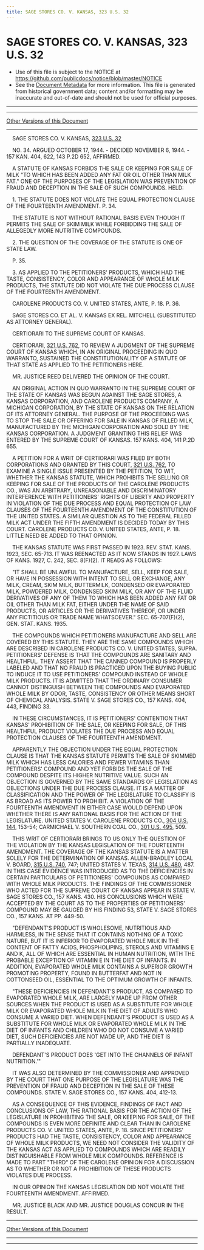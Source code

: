 ```yaml
---
title: SAGE STORES CO. V. KANSAS, 323 U.S. 32
---
```


# SAGE STORES CO. V. KANSAS, 323 U.S. 32

* Use of this file is subject to the NOTICE at https://github.com/publicdocs/notice/blob/master/NOTICE
* See the [Document Metadata](../../../index.md) for more information.
  This file is generated from historical government data; content and/or formatting may be inaccurate and out-of-date and should not be used for official purposes.

----------
----------

[Other Versions of this Document](https://publicdocs.github.io/go/links?ns=uslm-x&ref=%2Fus%2Fcourts%2Fscotus%2FusReporter%2F323%2F32)

----------

    SAGE STORES CO. V. KANSAS, [323 U.S. 32][/us/courts/scotus/usReporter/323/32]

    NO. 34.  ARGUED OCTOBER 17, 1944.  - DECIDED NOVEMBER 6, 1944.  - 157 KAN. 404, 622, 143 P.2D 652, AFFIRMED.

    A STATUTE OF KANSAS FORBIDS THE SALE OR KEEPING FOR SALE OF MILK "TO WHICH HAS BEEN ADDED ANY FAT OR OIL OTHER THAN MILK FAT."  ONE OF THE PURPOSES OF THE LEGISLATION WAS PREVENTION OF FRAUD AND DECEPTION IN THE SALE OF SUCH COMPOUNDS.  HELD:

    1.  THE STATUTE DOES NOT VIOLATE THE EQUAL PROTECTION CLAUSE OF THE FOURTEENTH AMENDMENT.  P. 34.

    THE STATUTE IS NOT WITHOUT RATIONAL BASIS EVEN THOUGH IT PERMITS THE SALE OF SKIM MILK WHILE FORBIDDING THE SALE OF ALLEGEDLY MORE NUTRITIVE COMPOUNDS.

    2.  THE QUESTION OF THE COVERAGE OF THE STATUTE IS ONE OF STATE LAW.

    P. 35.

    3.  AS APPLIED TO THE PETITIONERS' PRODUCTS, WHICH HAD THE TASTE, CONSISTENCY, COLOR AND APPEARANCE OF WHOLE MILK PRODUCTS, THE STATUTE DID NOT VIOLATE THE DUE PROCESS CLAUSE OF THE FOURTEENTH AMENDMENT.

    CAROLENE PRODUCTS CO. V. UNITED STATES, ANTE, P. 18.  P. 36.

    SAGE STORES CO. ET AL. V. KANSAS EX REL. MITCHELL (SUBSTITUTED AS ATTORNEY GENERAL).

    CERTIORARI TO THE SUPREME COURT OF KANSAS.

    CERTIORARI, [321 U.S. 762][/us/courts/scotus/usReporter/321/762], TO REVIEW A JUDGMENT OF THE SUPREME COURT OF KANSAS WHICH, IN AN ORIGINAL PROCEEDING IN QUO WARRANTO, SUSTAINED THE CONSTITUTIONALITY OF A STATUTE OF THAT STATE AS APPLIED TO THE PETITIONERS HERE.

    MR. JUSTICE REED DELIVERED THE OPINION OF THE COURT.

    AN ORIGINAL ACTION IN QUO WARRANTO IN THE SUPREME COURT OF THE STATE OF KANSAS WAS BEGUN AGAINST THE SAGE STORES, A KANSAS CORPORATION, AND CAROLENE PRODUCTS COMPANY, A MICHIGAN CORPORATION, BY THE STATE OF KANSAS ON THE RELATION OF ITS ATTORNEY GENERAL.  THE PURPOSE OF THE PROCEEDING WAS TO STOP THE SALE OR OFFERING FOR SALE IN KANSAS OF FILLED MILK, MANUFACTURED BY THE MICHIGAN CORPORATION AND SOLD BY THE KANSAS CORPORATION.  A JUDGMENT GRANTING THIS RELIEF WAS ENTERED BY THE SUPREME COURT OF KANSAS.  157 KANS. 404, 141 P.2D 655.

    A PETITION FOR A WRIT OF CERTIORARI WAS FILED BY BOTH CORPORATIONS AND GRANTED BY THIS COURT, [321 U.S. 762][/us/courts/scotus/usReporter/321/762], TO EXAMINE A SINGLE ISSUE PRESENTED BY THE PETITION, TO WIT, WHETHER THE KANSAS STATUTE, WHICH PROHIBITS THE SELLING OR KEEPING FOR SALE OF THE PRODUCTS OF THE CAROLENE PRODUCTS CO., WAS AN ARBITRARY, UNREASONABLE AND DISCRIMINATORY INTERFERENCE WITH PETITIONERS' RIGHTS OF LIBERTY AND PROPERTY IN VIOLATION OF THE DUE PROCESS AND EQUAL PROTECTION OF LAW CLAUSES OF THE FOURTEENTH AMENDMENT OF THE CONSTITUTION OF THE UNITED STATES.  A SIMILAR QUESTION AS TO THE FEDERAL FILLED MILK ACT UNDER THE FIFTH AMENDMENT IS DECIDED TODAY BY THIS COURT.  CAROLENE PRODUCTS CO. V. UNITED STATES, ANTE, P. 18.  LITTLE NEED BE ADDED TO THAT OPINION.

    THE KANSAS STATUTE WAS FIRST PASSED IN 1923.  REV. STAT. KANS. 1923, SEC. 65-713.  IT WAS REENACTED AS IT NOW STANDS IN 1927.  LAWS OF KANS. 1927, C. 242, SEC. 8(F)(2).  IT READS AS FOLLOWS:

    "IT SHALL BE UNLAWFUL TO MANUFACTURE, SELL, KEEP FOR SALE, OR HAVE IN POSSESSION WITH INTENT TO SELL OR EXCHANGE, ANY MILK, CREAM, SKIM MILK, BUTTERMILK, CONDENSED OR EVAPORATED MILK, POWDERED MILK, CONDENSED SKIM MILK, OR ANY OF THE FLUID DERIVATIVES OF ANY OF THEM TO WHICH HAS BEEN ADDED ANY FAT OR OIL OTHER THAN MILK FAT, EITHER UNDER THE NAME OF SAID PRODUCTS, OR ARTICLES OR THE DERIVATIVES THEREOF, OR UNDER ANY FICTITIOUS OR TRADE NAME WHATSOEVER."  SEC. 65-707(F)(2), GEN. STAT. KANS. 1935.

    THE COMPOUNDS WHICH PETITIONERS MANUFACTURE AND SELL ARE COVERED BY THIS STATUTE.  THEY ARE THE SAME COMPOUNDS WHICH ARE DESCRIBED IN CAROLENE PRODUCTS CO. V. UNITED STATES, SUPRA.  PETITIONERS' DEFENSE IS THAT THE COMPOUNDS ARE SANITARY AND HEALTHFUL.  THEY ASSERT THAT THE CANNED COMPOUND IS PROPERLY LABELED AND THAT NO FRAUD IS PRACTICED UPON THE BUYING PUBLIC TO INDUCE IT TO USE PETITIONERS' COMPOUND INSTEAD OF WHOLE MILK PRODUCTS.  IT IS ADMITTED THAT THE ORDINARY CONSUMER CANNOT DISTINGUISH BETWEEN THE COMPOUNDS AND EVAPORATED WHOLE MILK BY ODOR, TASTE, CONSISTENCY OR OTHER MEANS SHORT OF CHEMICAL ANALYSIS.  STATE V. SAGE STORES CO., 157 KANS. 404, 443, FINDING 33.

    IN THESE CIRCUMSTANCES, IT IS PETITIONERS' CONTENTION THAT KANSAS' PROHIBITION OF THE SALE, OR KEEPING FOR SALE, OF THIS HEALTHFUL PRODUCT VIOLATES THE DUE PROCESS AND EQUAL PROTECTION CLAUSES OF THE FOURTEENTH AMENDMENT.

    APPARENTLY THE OBJECTION UNDER THE EQUAL PROTECTION CLAUSE IS THAT THE KANSAS STATUTE PERMITS THE SALE OF SKIMMED MILK WHICH HAS LESS CALORIES AND FEWER VITAMINS THAN PETITIONERS' COMPOUND AND YET FORBIDS THE SALE OF THE COMPOUND DESPITE ITS HIGHER NUTRITIVE VALUE.  SUCH AN OBJECTION IS GOVERNED BY THE SAME STANDARDS OF LEGISLATION AS OBJECTIONS UNDER THE DUE PROCESS CLAUSE.  IT IS A MATTER OF CLASSIFICATION AND THE POWER OF THE LEGISLATURE TO CLASSIFY IS AS BROAD AS ITS POWER TO PROHIBIT.  A VIOLATION OF THE FOURTEENTH AMENDMENT IN EITHER CASE WOULD DEPEND UPON WHETHER THERE IS ANY RATIONAL BASIS FOR THE ACTION OF THE LEGISLATURE.  UNITED STATES V. CAROLENE PRODUCTS CO., [304 U.S. 144][/us/courts/scotus/usReporter/304/144], 153-54; CARMICHAEL V. SOUTHERN COAL CO., [301 U.S. 495][/us/courts/scotus/usReporter/301/495], 509.

    THIS WRIT OF CERTIORARI BRINGS TO US ONLY THE QUESTION OF THE VIOLATION BY THE KANSAS LEGISLATION OF THE FOURTEENTH AMENDMENT.  THE COVERAGE OF THE KANSAS STATUTE IS A MATTER SOLELY FOR THE DETERMINATION OF KANSAS.  ALLEN-BRADLEY LOCAL V. BOARD, [315 U.S. 740][/us/courts/scotus/usReporter/315/740], 747; UNITED STATES V. TEXAS, [314 U.S. 480][/us/courts/scotus/usReporter/314/480], 487.  IN THIS CASE EVIDENCE WAS INTRODUCED AS TO THE DEFICIENCIES IN CERTAIN PARTICULARS OF PETITIONERS' COMPOUNDS AS COMPARED WITH WHOLE MILK PRODUCTS.  THE FINDINGS OF THE COMMISSIONER WHO ACTED FOR THE SUPREME COURT OF KANSAS APPEAR IN STATE V. SAGE STORES CO., 157 KANS. 430.  HIS CONCLUSIONS WHICH WERE ACCEPTED BY THE COURT AS TO THE PROPERTIES OF PETITIONERS' COMPOUND MAY BE GAUGED BY HIS FINDING 53, STATE V. SAGE STORES CO., 157 KANS. AT PP. 449-50.

    "DEFENDANT'S PRODUCT IS WHOLESOME, NUTRITIOUS AND HARMLESS, IN THE SENSE THAT IT CONTAINS NOTHING OF A TOXIC NATURE, BUT IT IS INFERIOR TO EVAPORATED WHOLE MILK IN THE CONTENT OF FATTY ACIDS, PHOSPHOLIPINS, STEROLS AND VITAMINS E AND K, ALL OF WHICH ARE ESSENTIAL IN HUMAN NUTRITION, WITH THE PROBABLE EXCEPTION OF VITAMIN E IN THE DIET OF INFANTS.  IN ADDITION, EVAPORATED WHOLE MILK CONTAINS A SUPERIOR GROWTH PROMOTING PROPERTY, FOUND IN BUTTERFAT AND NOT IN COTTONSEED OIL, ESSENTIAL TO THE OPTIMUM GROWTH OF INFANTS.

    "THESE DEFICIENCIES IN DEFENDANT'S PRODUCT, AS COMPARED TO EVAPORATED WHOLE MILK, ARE LARGELY MADE UP FROM OTHER SOURCES WHEN THE PRODUCT IS USED AS A SUBSTITUTE FOR WHOLE MILK OR EVAPORATED WHOLE MILK IN THE DIET OF ADULTS WHO CONSUME A VARIED DIET.  WHEN DEFENDANT'S PRODUCT IS USED AS A SUBSTITUTE FOR WHOLE MILK OR EVAPORATED WHOLE MILK IN THE DIET OF INFANTS AND CHILDREN WHO DO NOT CONSUME A VARIED DIET, SUCH DEFICIENCIES ARE NOT MADE UP, AND THE DIET IS PARTIALLY INADEQUATE.

    DEFENDANT'S PRODUCT DOES 'GET INTO THE CHANNELS OF INFANT NUTRITION.'"

    IT WAS ALSO DETERMINED BY THE COMMISSIONER AND APPROVED BY THE COURT THAT ONE PURPOSE OF THE LEGISLATURE WAS THE PREVENTION OF FRAUD AND DECEPTION IN THE SALE OF THESE COMPOUNDS.  STATE V. SAGE STORES CO., 157 KANS. 404, 412-13.

    AS A CONSEQUENCE OF THIS EVIDENCE, FINDINGS OF FACT AND CONCLUSIONS OF LAW, THE RATIONAL BASIS FOR THE ACTION OF THE LEGISLATURE IN PROHIBITING THE SALE, OR KEEPING FOR SALE, OF THE COMPOUNDS IS EVEN MORE DEFINITE AND CLEAR THAN IN CAROLENE PRODUCTS CO. V. UNITED STATES, ANTE, P. 18.  SINCE PETITIONERS' PRODUCTS HAD THE TASTE, CONSISTENCY, COLOR AND APPEARANCE OF WHOLE MILK PRODUCTS, WE NEED NOT CONSIDER THE VALIDITY OF THE KANSAS ACT AS APPLIED TO COMPOUNDS WHICH ARE READILY DISTINGUISHABLE FROM WHOLE MILK COMPOUNDS.  REFERENCE IS MADE TO PART "THIRD" OF THE CAROLENE OPINION FOR A DISCUSSION AS TO WHETHER OR NOT A PROHIBITION OF THESE PRODUCTS VIOLATES DUE PROCESS.

    IN OUR OPINION THE KANSAS LEGISLATION DID NOT VIOLATE THE FOURTEENTH AMENDMENT.  AFFIRMED.

    MR. JUSTICE BLACK AND MR. JUSTICE DOUGLAS CONCUR IN THE RESULT.

----------

[Other Versions of this Document](https://publicdocs.github.io/go/links?ns=uslm-x&ref=%2Fus%2Fcourts%2Fscotus%2FusReporter%2F323%2F32)

----------
----------

[/us/courts/scotus/usReporter/323/32]: https://publicdocs.github.io/go/links?ns=uslm-x&ref=%2Fus%2Fcourts%2Fscotus%2FusReporter%2F323%2F32
[/us/courts/scotus/usReporter/321/762]: https://publicdocs.github.io/go/links?ns=uslm-x&ref=%2Fus%2Fcourts%2Fscotus%2FusReporter%2F321%2F762
[/us/courts/scotus/usReporter/321/762]: https://publicdocs.github.io/go/links?ns=uslm-x&ref=%2Fus%2Fcourts%2Fscotus%2FusReporter%2F321%2F762
[/us/courts/scotus/usReporter/304/144]: https://publicdocs.github.io/go/links?ns=uslm-x&ref=%2Fus%2Fcourts%2Fscotus%2FusReporter%2F304%2F144
[/us/courts/scotus/usReporter/301/495]: https://publicdocs.github.io/go/links?ns=uslm-x&ref=%2Fus%2Fcourts%2Fscotus%2FusReporter%2F301%2F495
[/us/courts/scotus/usReporter/315/740]: https://publicdocs.github.io/go/links?ns=uslm-x&ref=%2Fus%2Fcourts%2Fscotus%2FusReporter%2F315%2F740
[/us/courts/scotus/usReporter/314/480]: https://publicdocs.github.io/go/links?ns=uslm-x&ref=%2Fus%2Fcourts%2Fscotus%2FusReporter%2F314%2F480


